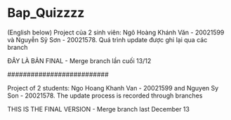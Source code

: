 # Bap_Quizzzz
(English below)
Project của 2 sinh viên: Ngô Hoàng Khánh Văn - 20021599 và Nguyễn Sỹ Sơn - 20021578.
Quá trình update được ghi lại qua các branch
 
ĐÂY LÀ BẢN FINAL - Merge branch lần cuối 13/12

##########################

Project of 2 students: Ngo Hoang Khanh Van - 20021599 and Nguyen Sy Son - 20021578.
The update process is recorded through branches
 
THIS IS THE FINAL VERSION - Merge branch last December 13
